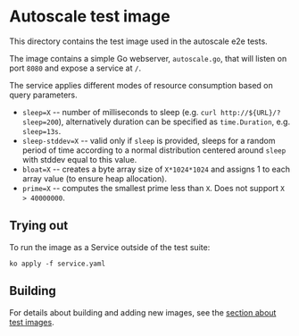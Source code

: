 # Autoscale test image

This directory contains the test image used in the autoscale e2e tests.

The image contains a simple Go webserver, `autoscale.go`, that will listen on
port `8080` and expose a service at `/`.

The service applies different modes of resource consumption based on query
parameters.

- `sleep=X` -- number of milliseconds to sleep (e.g.
  `curl http://${URL}/?sleep=200`), alternatively duration can be specified as
  `time.Duration`, e.g. `sleep=13s`.
- `sleep-stddev=X` -- valid only if `sleep` is provided, sleeps for a random
  period of time according to a normal distribution centered around `sleep` with
  stddev equal to this value.
- `bloat=X` -- creates a byte array size of `X*1024*1024` and assigns 1 to each
  array value (to ensure heap allocation).
- `prime=X` -- computes the smallest prime less than `X`. Does not support
  `X > 40000000`.

## Trying out

To run the image as a Service outside of the test suite:

`ko apply -f service.yaml`

## Building

For details about building and adding new images, see the
[section about test images](/test/README.md#test-images).
